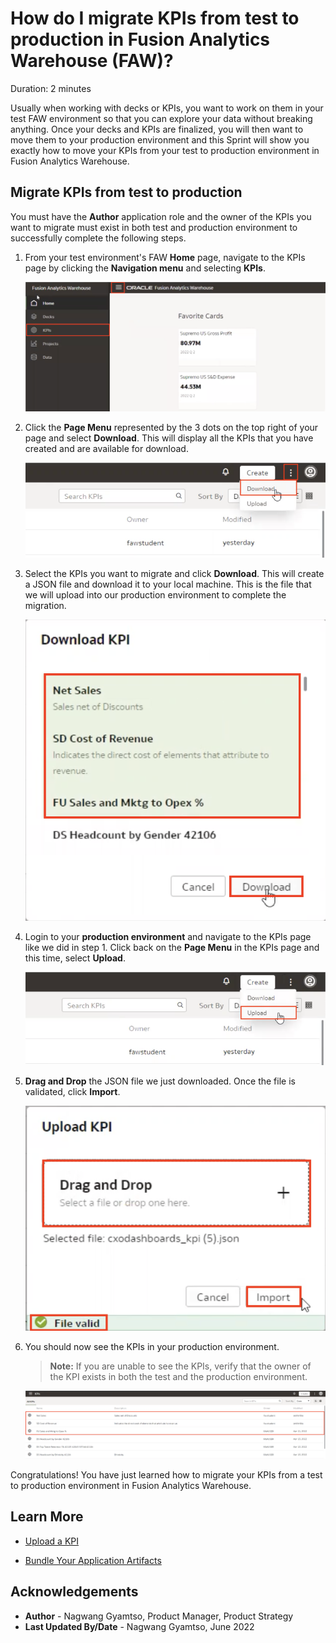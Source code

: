 # How do I migrate KPIs from test to production in Fusion Analytics Warehouse (FAW)?

Duration: 2 minutes

Usually when working with decks or KPIs, you want to work on them in your test FAW environment so that you can explore your data without breaking anything. Once your decks and KPIs are finalized, you will then want to move them to your production environment and this Sprint will show you exactly how to move your KPIs from your test to production environment in Fusion Analytics Warehouse.

## Migrate KPIs from test to production
You must have the **Author** application role and the owner of the KPIs you want to migrate must exist in both test and production environment to successfully complete the following steps.

1. From your test environment's FAW **Home** page, navigate to the KPIs page by clicking the **Navigation menu** and selecting **KPIs**.

    ![KPIs navigation](images/kpis-menu.png)

2. Click the **Page Menu** represented by the 3 dots on the top right of your page and select **Download**. This will display all the KPIs that you have created and are available for download.

    ![Download KPI](images/download.png)

3. Select the KPIs you want to migrate and click **Download**. This will create a JSON file and download it to your local machine. This is the file that we will upload into our production environment to complete the migration.

    ![Select KPIs for download](images/select-kpis.png)

4. Login to your **production environment** and navigate to the KPIs page like we did in step 1. Click back on the **Page Menu** in the KPIs page and this time, select **Upload**.

    ![Uplaod KPI](images/upload.png)

5. **Drag and Drop** the JSON file we just downloaded. Once the file is validated, click **Import**.

    ![Validate file for upload](images/validate-file.png)

6. You should now see the KPIs in your production environment.
    >**Note:** If you are unable to see the KPIs, verify that the owner of the KPI exists in both the test and the production environment.

    ![Result](images/result.png)

Congratulations! You have just learned how to migrate your KPIs from a test to production environment in Fusion Analytics Warehouse.

## Learn More

* [Upload a KPI](https://docs.oracle.com/en/cloud/saas/analytics/21r3/fawug/upload-kpi.html)

* [Bundle Your Application Artifacts](https://docs.oracle.com/en/cloud/saas/analytics/22r2/fawag/bundle-your-application-artifacts.html#GUID-596E4D3E-9E23-4A7C-ACF2-A57D8B4FB41C)

## Acknowledgements
* **Author** - Nagwang Gyamtso, Product Manager, Product Strategy
* **Last Updated By/Date** - Nagwang Gyamtso,  June 2022
